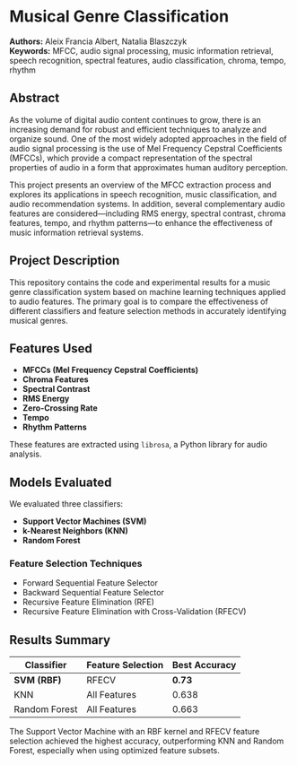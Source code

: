 # Musical Genre Classification

**Authors:** Aleix Francia Albert, Natalia Blaszczyk  
**Keywords:** MFCC, audio signal processing, music information retrieval, speech recognition, spectral features, audio classification, chroma, tempo, rhythm

## Abstract

As the volume of digital audio content continues to grow, there is an increasing demand for robust and efficient techniques to analyze and organize sound. One of the most widely adopted approaches in the field of audio signal processing is the use of Mel Frequency Cepstral Coefficients (MFCCs), which provide a compact representation of the spectral properties of audio in a form that approximates human auditory perception.

This project presents an overview of the MFCC extraction process and explores its applications in speech recognition, music classification, and audio recommendation systems. In addition, several complementary audio features are considered—including RMS energy, spectral contrast, chroma features, tempo, and rhythm patterns—to enhance the effectiveness of music information retrieval systems.

## Project Description

This repository contains the code and experimental results for a music genre classification system based on machine learning techniques applied to audio features. The primary goal is to compare the effectiveness of different classifiers and feature selection methods in accurately identifying musical genres.

## Features Used

- **MFCCs (Mel Frequency Cepstral Coefficients)**
- **Chroma Features**
- **Spectral Contrast**
- **RMS Energy**
- **Zero-Crossing Rate**
- **Tempo**
- **Rhythm Patterns**

These features are extracted using `librosa`, a Python library for audio analysis.

## Models Evaluated

We evaluated three classifiers:

- **Support Vector Machines (SVM)**
- **k-Nearest Neighbors (KNN)**
- **Random Forest**

### Feature Selection Techniques

- Forward Sequential Feature Selector  
- Backward Sequential Feature Selector  
- Recursive Feature Elimination (RFE)  
- Recursive Feature Elimination with Cross-Validation (RFECV)

## Results Summary

| Classifier     | Feature Selection         | Best Accuracy |
|----------------|---------------------------|----------------|
| **SVM (RBF)**  | RFECV                     | **0.73**       |
| KNN            | All Features              | 0.638          |
| Random Forest  | All Features              | 0.663          |

The Support Vector Machine with an RBF kernel and RFECV feature selection achieved the highest accuracy, outperforming KNN and Random Forest, especially when using optimized feature subsets.

